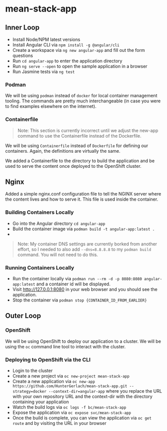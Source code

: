 # mean-stack-app

## Inner Loop

- Install Node/NPM latest versions
- Install Angular CLI via `npm install -g @angular/cli`
- Create a workspace via `ng new angular-app` and fill out the form questions
- Run `cd angular-app` to enter the application directory
- Run `ng serve --open` to open the sample application in a browser
- Run Jasmine tests via `ng test`

### Podman

We will be using `podman` instead of `docker` for local container management tooling. The commands are pretty much interchangeable (in case you were to find examples elsewhere on the internet).

### Containerfile

> Note: This section is currently incorrect until we adjust the new-app command to use the Containerfile instead of the Dockerfile.

We will be using `Containerfile` instead of `Dockerfile` for defining our containers. Again, the definitions are virtually the same.

We added a Containerfile to the directory to build the application and be used to serve the content once deployed to the OpenShift cluster.

## Nginx

Added a simple nginx.conf configuration file to tell the NGINX server where the content lives and how to serve it. This file is used inside the container.

### Building Containers Locally

- Go into the Angular directory `cd angular-app`
- Build the container image via `podman build -t angular-app:latest .`
-

> Note: My container DNS settings are currently borked from another effort, so I needed to also add `--dns=8.8.8.8` to my `podman build` command. You will not need to do this.

### Running Containers Locally

- Run the container locally via `podman run --rm -d -p 8080:8080 angular-app:latest` and a container id will be displayed.
- Visit http://127.0.0.1:8080 in your web browser and you should see the application.
- Stop the container via `podman stop {CONTAINER_ID_FROM_EARLIER}`

## Outer Loop

### OpenShift

We will be using OpenShift to deploy our application to a cluster. We will be using the `oc` command line tool to interact with the cluster.

### Deploying to OpenShift via the CLI

- Login to the cluster
- Create a new project via `oc new-project mean-stack-app`
- Create a new application via `oc new-app https://github.com/HunterGerlach/mean-stack-app.git --strategy=docker --context-dir=angular-app` where you replace the URL with your own repository URL and the context-dir with the directory containing your application
- Watch the build logs via `oc logs -f bc/mean-stack-app`
- Expose the application via `oc expose svc/mean-stack-app`
- Once the build is complete, you can view the application via `oc get route` and by visiting the URL in your browser
